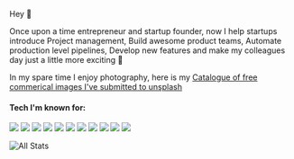 Hey 👋

Once upon a time entrepreneur and startup founder, now I help startups introduce Project management, Build awesome product teams, Automate production level pipelines, Develop new features and make my colleagues day just a little more exciting :beer:

In my spare time I enjoy photography, here is my [Catalogue of free commerical images I've submitted to unsplash](https://unsplash.com/@lightsonfire)

#### Tech I'm known for:
[![](https://img.shields.io/badge/TypeScript-informational?style=flat&logo=typescript&logoColor=white&color=1a1b27)](https://www.typescriptlang.org/)
[![](https://img.shields.io/badge/Node.js-informational?style=flat&logo=node.js&logoColor=white&color=1a1b27)](https://nodejs.org/en/) 
[![](https://img.shields.io/badge/Go-informational?style=flat&logo=go&logoColor=white&color=1a1b27)](https://golang.org) 
[![](https://img.shields.io/badge/Vue-informational?style=flat&logo=vue.js&logoColor=white&color=1a1b27)](https://nodejs.org/en/) 
[![](https://img.shields.io/badge/React-informational?style=flat&logo=react&logoColor=white&color=1a1b27)](https://reactjs.org/)
[![](https://img.shields.io/badge/Linux-informational?style=flat&logo=Linux&logoColor=white&color=1a1b27)](https://www.kernel.org/doc/html/latest/)
[![](https://img.shields.io/badge/Jest-informational?style=flat&logo=Jest&logoColor=white&color=1a1b27)](https://jestjs.io/)
[![](https://img.shields.io/badge/Git-informational?style=flat&logo=Git&logoColor=white&color=1a1b27)](https://git-scm.com/)
[![](https://img.shields.io/badge/Docker-informational?style=flat&logo=docker&logoColor=white&color=1a1b27)](https://www.docker.com/)
[![](https://img.shields.io/badge/Postgres-informational?style=flat&logo=Postgresql&logoColor=white&color=1a1b27)](https://www.Postgressql.com/)
[![](https://img.shields.io/badge/Cypress-informational?style=flat&logo=Cypress&logoColor=white&color=1a1b27)](https://cypress.io)


![All Stats](https://github-readme-stats-axpwmfcg3.vercel.app/api?username=liamdotpro&show_icons=true&include_all_commits=true&count_private=true&theme=tokyonight)
